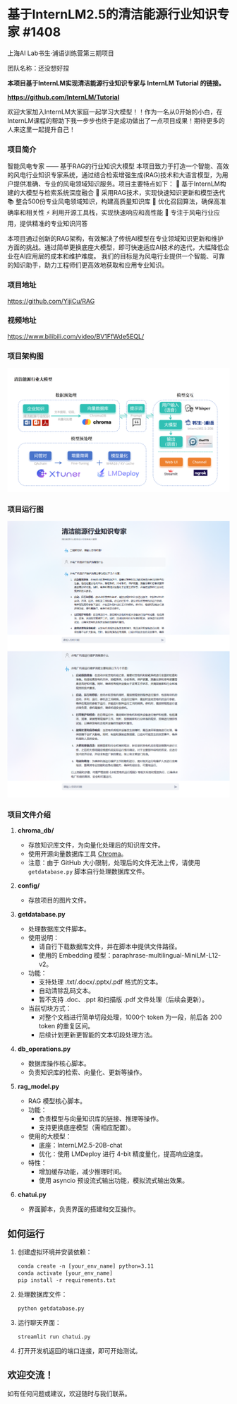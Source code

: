# 基于InternLM2.5的清洁能源行业知识专家 #1408
上海AI Lab书生·浦语训练营第三期项目

团队名称：还没想好捏

**本项目基于InternLM实现清洁能源行业知识专家与 InternLM Tutorial 的链接。** 

**https://github.com/InternLM/Tutorial** 

欢迎大家加入InternLM大家庭一起学习大模型！！作为一名从0开始的小白，在InternLM课程的帮助下我一步步也终于是成功做出了一点项目成果！期待更多的人来这里一起提升自己！

### 项目简介
智能风电专家 —— 基于RAG的行业知识大模型
本项目致力于打造一个智能、高效的风电行业知识专家系统，通过结合检索增强生成(RAG)技术和大语言模型，为用户提供准确、专业的风电领域知识服务。项目主要特点如下：
 🌟 基于InternLM构建的大模型与检索系统深度融合
 🚀 采用RAG技术，实现快速知识更新和模型迭代
 📚 整合500份专业风电领域知识，构建高质量知识库
 🎯 优化召回算法，确保高准确率和相关性
 ⚡ 利用开源工具栈，实现快速响应和高性能
 💼 专注于风电行业应用，提供精准的专业知识问答
 
本项目通过创新的RAG架构，有效解决了传统AI模型在专业领域知识更新和维护方面的挑战。通过简单更换底座大模型，即可快速适应AI技术的迭代，大幅降低企业在AI应用层的成本和维护难度。
我们的目标是为风电行业提供一个智能、可靠的知识助手，助力工程师们更高效地获取和应用专业知识。

### 项目地址
https://github.com/YijiCu/RAG

### 视频地址
https://www.bilibili.com/video/BV1FfWde5EQL/

### 项目架构图
![image](https://github.com/YijiCu/New_energy_llm/blob/main/config/%E9%A1%B9%E7%9B%AE%E6%9E%B6%E6%9E%84%E5%9B%BENEL.png)

### 项目运行图
![image](https://github.com/YijiCu/New_energy_llm/blob/main/config/%E6%95%88%E6%9E%9C%E5%9B%BE1.png)
![image](https://github.com/YijiCu/New_energy_llm/blob/main/config/%E6%95%88%E6%9E%9C%E5%9B%BE2.png)

### 项目文件介绍

1. **chroma_db/**
   - 存放知识库文件，为向量化处理后的知识库文件。
   - 使用开源向量数据库工具 [Chroma](https://docs.trychroma.com/)。
   - 注意：由于 GitHub 大小限制，处理后的文件无法上传，请使用 `getdatabase.py` 脚本自行处理数据库文件。

2. **config/**
   - 存放项目的图片文件。

3. **getdatabase.py**
   - 处理数据库文件脚本。
   - 使用说明：
     - 请自行下载数据库文件，并在脚本中提供文件路径。
     - 使用的 Embedding 模型：paraphrase-multilingual-MiniLM-L12-v2。
   - 功能：
     - 支持处理 .txt/.docx/.pptx/.pdf 格式的文本。
     - 自动清除乱码文本。
     - 暂不支持 .doc、.ppt 和扫描版 .pdf 文件处理（后续会更新）。
   - 当前切块方式：
     - 对整个文档进行简单切段处理，1000个 token 为一段，前后各 200 token 的重复区间。
     - 后续计划更新更智能的文本切段处理方法。

4. **db_operations.py**
   - 数据库操作核心脚本。
   - 负责知识库的检索、向量化、更新等操作。

5. **rag_model.py**
   - RAG 模型核心脚本。
   - 功能：
     - 负责模型与向量知识库的链接、推理等操作。
     - 支持更换底座模型（需相应配置）。
   - 使用的大模型：
     - 底座：InternLM2.5-20B-chat
     - 优化：使用 LMDeploy 进行 4-bit 精度量化，提高响应速度。
   - 特性：
     - 增加缓存功能，减少推理时间。
     - 使用 asyncio 预设流式输出功能，模拟流式输出效果。

6. **chatui.py**
   - 界面脚本，负责界面的搭建和交互操作。

## 如何运行

1. 创建虚拟环境并安装依赖：
   ```
   conda create -n [your_env_name] python=3.11
   conda activate [your_env_name]
   pip install -r requirements.txt
   ```

2. 处理数据库文件：
   ```
   python getdatabase.py
   ```

3. 运行聊天界面：
   ```
   streamlit run chatui.py
   ```

4. 打开开发机返回的端口连接，即可开始测试。

## 欢迎交流！

如有任何问题或建议，欢迎随时与我们联系。